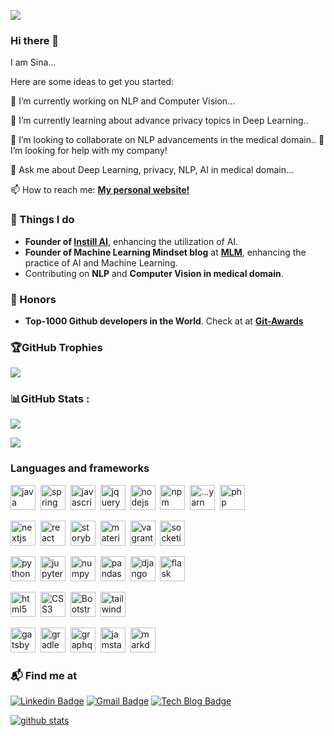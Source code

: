 <!-- number of visitors -->
![](https://komarev.com/ghpvc/?username=astorfi&label=Visitors+Count&color=red&style=flat-square)

### Hi there 👋

I am Sina...

Here are some ideas to get you started:

🔭 I’m currently working on NLP and Computer Vision...

🌱 I’m currently learning about advance privacy topics in Deep Learning..

👯 I’m looking to collaborate on NLP advancements in the medical domain..
🤔 I’m looking for help with my company!

💬 Ask me about Deep Learning, privacy, NLP, AI in medical domain...

📫 How to reach me: **[My personal website!](https://www.sinatorfi.com)**


### 🚀 Things I do

- **Founder of [Instill AI](https://instillai.com/)**, enhancing the utilization of AI.
- **Founder of Machine Learning Mindset blog** at **[MLM](https://www.machinelearningmindset.com/)**, enhancing the practice of AI and Machine Learning.
- Contributing on **NLP** and **Computer Vision in medical domain**.

### 🚀 Honors
- **Top-1000 Github developers in the World**. Check at at **[Git-Awards](https://gitstar-ranking.com/astorfi)**

### 🏆GitHub Trophies

![](https://github-profile-trophy.vercel.app/?username=astorfi&theme=darkhub&no-frame=false&no-bg=false&margin-w=4)

### 📊GitHub Stats :

![](https://github-readme-stats.vercel.app/api?username=astorfi&theme=radical&hide_border=false&include_all_commits=true&count_private=true)<br/>

![](https://github-readme-stats.vercel.app/api/top-langs/?username=astorfi&theme=radical&hide_border=false&include_all_commits=true&count_private=true&layout=compact)

### Languages and frameworks
<div>
  <img src="https://cdn.jsdelivr.net/gh/devicons/devicon/icons/java/java-original-wordmark.svg" title="java" alt="java" width="40" height="40"/>&nbsp;
  <img src="https://cdn.jsdelivr.net/gh/devicons/devicon/icons/spring/spring-original-wordmark.svg" title="spring" alt="spring" width="40" height="40"/>&nbsp;
  <img src="https://cdn.jsdelivr.net/gh/devicons/devicon/icons/javascript/javascript-original.svg" title="javascript" alt="javascript" width="40" height="40"/>&nbsp;
  <img src="https://cdn.jsdelivr.net/gh/devicons/devicon/icons/jquery/jquery-original-wordmark.svg" title="jquery" alt="jquery" width="40" height="40"/>&nbsp;
  <img src="https://cdn.jsdelivr.net/gh/devicons/devicon/icons/nodejs/nodejs-original-wordmark.svg" title="nodejs" alt="nodejs" width="40" height="40"/>&nbsp;
  <img src="https://cdn.jsdelivr.net/gh/devicons/devicon/icons/npm/npm-original-wordmark.svg" title="npm" alt="npm" width="40" height="40"/>&nbsp;
  <img src="https://cdn.jsdelivr.net/gh/devicons/devicon/icons/yarn/yarn-original-wordmark.svg" title="yarn" alt="...yarn" width="40" height="40"/>&nbsp;
  <img src="https://cdn.jsdelivr.net/gh/devicons/devicon/icons/php/php-plain.svg" title="php" alt="php" width="40" height="40"/>&nbsp;

  <img src="https://cdn.jsdelivr.net/gh/devicons/devicon/icons/nextjs/nextjs-original-wordmark.svg" title="nextjs." alt="nextjs" width="40" height="40"/>&nbsp;
  <img src="https://cdn.jsdelivr.net/gh/devicons/devicon/icons/react/react-original-wordmark.svg" title="react" alt="react" width="40" height="40"/>&nbsp;
  <img src="https://cdn.jsdelivr.net/gh/devicons/devicon/icons/storybook/storybook-original-wordmark.svg" title="storybook" alt="storybook" width="40" height="40"/>&nbsp;
  <img src="https://cdn.jsdelivr.net/gh/devicons/devicon/icons/materialui/materialui-original.svg" title="materialui" alt="materialui" width="40" height="40"/>&nbsp;
  <img src="https://cdn.jsdelivr.net/gh/devicons/devicon/icons/vagrant/vagrant-original-wordmark.svg" title="vagrant" alt="vagrant" width="40" height="40"/>&nbsp;
  <img src="https://cdn.jsdelivr.net/gh/devicons/devicon/icons/socketio/socketio-original-wordmark.svg" title="socketio" alt="socketio" width="40" height="40"/>&nbsp;

  <img src="https://cdn.jsdelivr.net/gh/devicons/devicon/icons/python/python-original-wordmark.svg" title="python" alt="python" width="40" height="40"/>&nbsp;
  <img src="https://cdn.jsdelivr.net/gh/devicons/devicon/icons/jupyter/jupyter-original-wordmark.svg" title="jupyter" alt="jupyter" width="40" height="40"/>&nbsp;
  <img src="https://cdn.jsdelivr.net/gh/devicons/devicon/icons/numpy/numpy-original-wordmark.svg" title="numpy" alt="numpy" width="40" height="40"/>&nbsp;
  <img src="https://cdn.jsdelivr.net/gh/devicons/devicon/icons/pandas/pandas-original-wordmark.svg" title="pandas" alt="pandas" width="40" height="40"/>&nbsp;
  <img src="https://cdn.jsdelivr.net/gh/devicons/devicon/icons/django/django-original.svg" title="django" alt="django" width="40" height="40"/>&nbsp;
  <img src="https://cdn.jsdelivr.net/gh/devicons/devicon/icons/flask/flask-original-wordmark.svg" title="flask" alt="flask" width="40" height="40"/>&nbsp;

  <img src="https://cdn.jsdelivr.net/gh/devicons/devicon/icons/html5/html5-original-wordmark.svg" title="html5" alt="html5" width="40" height="40"/>&nbsp;
  <img src="https://cdn.jsdelivr.net/gh/devicons/devicon/icons/css3/css3-original-wordmark.svg" title="CSS3" alt="CSS3" width="40" height="40"/>&nbsp;
  <img src="https://cdn.jsdelivr.net/gh/devicons/devicon/icons/bootstrap/bootstrap-plain-wordmark.svg" title="Bootstrap" alt="Bootstrap" width="40" height="40"/>&nbsp;
  <img src="https://cdn.jsdelivr.net/gh/devicons/devicon/icons/tailwindcss/tailwindcss-original-wordmark.svg" title="tailwindcss" alt="tailwindcss" width="40" height="40"/>&nbsp;
  
  <img src="https://cdn.jsdelivr.net/gh/devicons/devicon/icons/gatsby/gatsby-plain-wordmark.svg" title="gatsby" alt="gatsby" width="40" height="40"/>&nbsp;
  <img src="https://cdn.jsdelivr.net/gh/devicons/devicon/icons/gradle/gradle-plain-wordmark.svg" title="gradle" alt="gradle" width="40" height="40"/>&nbsp;
  <img src="https://cdn.jsdelivr.net/gh/devicons/devicon/icons/graphql/graphql-plain-wordmark.svg" title="graphql" alt="graphql" width="40" height="40"/>&nbsp;
  <img src="https://cdn.jsdelivr.net/gh/devicons/devicon/icons/jamstack/jamstack-original-wordmark.svg" title="jamstack" alt="jamstack" width="40" height="40"/>&nbsp;
  <img src="https://cdn.jsdelivr.net/gh/devicons/devicon/icons/markdown/markdown-original.svg" title="markdown" alt="markdown" width="40" height="40"/>&nbsp;
</div>

### 📬 Find me at

[![Linkedin Badge](https://img.shields.io/badge/-LinkedIn-blue?style=flat-square&logo=Linkedin&logoColor=white&link=https://www.linkedin.com/in/jang-won-park/)](https://www.linkedin.com/in/amirsinatorfi/)
[![Gmail Badge](https://img.shields.io/badge/-Gmail-d14836?style=flat-square&logo=Gmail&logoColor=white&link=mailto:adieujw@gmail.com)](mailto:amirsina.torfi@gmail.com)
[![Tech Blog Badge](http://img.shields.io/badge/-Tech%20blog-black?style=flat-square&logo=github&link=https://www.machinelearningmindset.com/)](https://www.machinelearningmindset.com/) 

[![github stats](https://github-readme-stats.vercel.app/api?username=astorfi&show_icons=true&hide_border=False)](https://github.com/astorfi)

